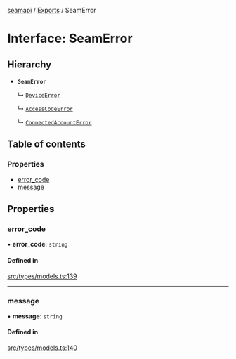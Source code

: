 [seamapi](../README.md) / [Exports](../modules.md) / SeamError

# Interface: SeamError

## Hierarchy

- **`SeamError`**

  ↳ [`DeviceError`](DeviceError.md)

  ↳ [`AccessCodeError`](AccessCodeError.md)

  ↳ [`ConnectedAccountError`](ConnectedAccountError.md)

## Table of contents

### Properties

- [error\_code](SeamError.md#error_code)
- [message](SeamError.md#message)

## Properties

### error\_code

• **error\_code**: `string`

#### Defined in

[src/types/models.ts:139](https://github.com/seamapi/javascript/blob/main/src/types/models.ts#L139)

___

### message

• **message**: `string`

#### Defined in

[src/types/models.ts:140](https://github.com/seamapi/javascript/blob/main/src/types/models.ts#L140)
